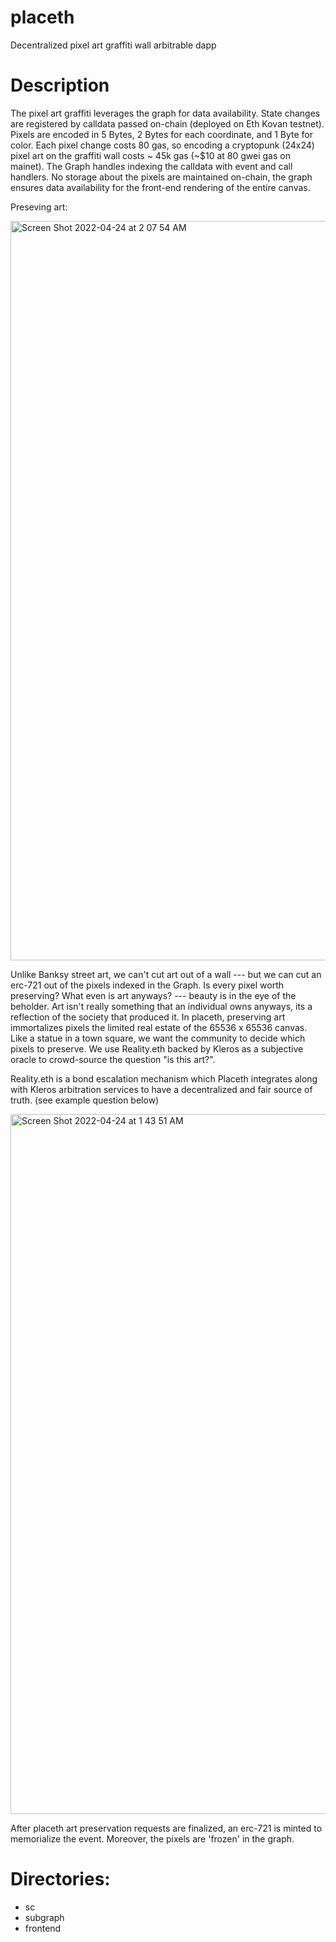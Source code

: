 # placeth
Decentralized pixel art graffiti wall arbitrable dapp
# Description 
The pixel art graffiti leverages the graph for data availability. State changes are registered by calldata passed on-chain (deployed on Eth Kovan testnet). Pixels are encoded in 5 Bytes, 2 Bytes for each coordinate, and 1 Byte for color. Each pixel change costs 80 gas, so encoding a cryptopunk (24x24) pixel art on the graffiti wall costs ~ 45k gas (~$10 at 80 gwei gas on mainet). The Graph handles indexing the calldata with event and call handlers. No storage about the pixels are maintained on-chain, the graph ensures data availability for the front-end rendering of the entire canvas.

Preseving art:

<img width="1183" alt="Screen Shot 2022-04-24 at 2 07 54 AM" src="https://user-images.githubusercontent.com/10378902/164950203-f2450baa-d0d9-472a-b229-0d6e367a0d3b.png">


Unlike Banksy street art, we can't cut art out of a wall --- but we can cut an erc-721 out of the pixels indexed in the Graph. Is every pixel worth preserving? What even is art anyways? --- beauty is in the eye of the beholder. Art isn't really something that an individual owns anyways, its a reflection of the society that produced it. In placeth, preserving art immortalizes pixels the limited real estate of the 65536 x 65536 canvas. Like a statue in a town square, we want the community to decide which pixels to preserve. We use Reality.eth backed by Kleros as a subjective oracle to crowd-source the question "is this art?". 

Reality.eth is a bond escalation mechanism which Placeth integrates along with Kleros arbitration services to have a decentralized and fair source of truth. (see example question below)

<img width="1120" alt="Screen Shot 2022-04-24 at 1 43 51 AM" src="https://user-images.githubusercontent.com/10378902/164949688-19239271-6f77-4243-91e7-91e7bdff6fc0.png">

After placeth art preservation requests are finalized, an erc-721 is minted to memorialize the event. Moreover, the pixels are 'frozen' in the graph.

# Directories:
- sc
- subgraph
- frontend
